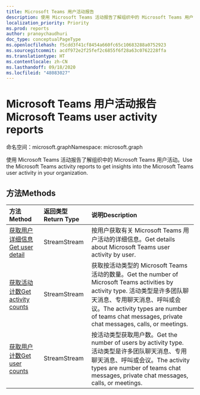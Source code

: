 ```yaml
---
title: Microsoft Teams 用户活动报告
description: 使用 Microsoft Teams 活动报告了解组织中的 Microsoft Teams 用户活动。
localization_priority: Priority
ms.prod: reports
author: pranoychaudhuri
doc_type: conceptualPageType
ms.openlocfilehash: f5cdd3f41cf8454a660fc65c10683288a0752923
ms.sourcegitcommit: acdf972e2f25fef2c6855f6f28a63c0762228ffa
ms.translationtype: HT
ms.contentlocale: zh-CN
ms.lasthandoff: 09/18/2020
ms.locfileid: "48083027"
---
```

# <a name="microsoft-teams-user-activity-reports"></a><span data-ttu-id="b1779-103">Microsoft Teams 用户活动报告</span><span class="sxs-lookup"><span data-stu-id="b1779-103">Microsoft Teams user activity reports</span></span>

<span data-ttu-id="b1779-104">命名空间：microsoft.graph</span><span class="sxs-lookup"><span data-stu-id="b1779-104">Namespace: microsoft.graph</span></span>

<span data-ttu-id="b1779-105">使用 Microsoft Teams 活动报告了解组织中的 Microsoft Teams 用户活动。</span><span class="sxs-lookup"><span data-stu-id="b1779-105">Use the Microsoft Teams activity reports to get insights into the Microsoft Teams user activity in your organization.</span></span>

## <a name="methods"></a><span data-ttu-id="b1779-106">方法</span><span class="sxs-lookup"><span data-stu-id="b1779-106">Methods</span></span>

| <span data-ttu-id="b1779-107">方法</span><span class="sxs-lookup"><span data-stu-id="b1779-107">Method</span></span>                                   | <span data-ttu-id="b1779-108">返回类型</span><span class="sxs-lookup"><span data-stu-id="b1779-108">Return Type</span></span> | <span data-ttu-id="b1779-109">说明</span><span class="sxs-lookup"><span data-stu-id="b1779-109">Description</span></span>                              |
| :--------------------------------------- | :---------- | :--------------------------------------- |
| [<span data-ttu-id="b1779-110">获取用户详细信息</span><span class="sxs-lookup"><span data-stu-id="b1779-110">Get user detail</span></span>](../api/reportroot-getteamsuseractivityuserdetail.md) | <span data-ttu-id="b1779-111">Stream</span><span class="sxs-lookup"><span data-stu-id="b1779-111">Stream</span></span>      | <span data-ttu-id="b1779-112">按用户获取有关 Microsoft Teams 用户活动的详细信息。</span><span class="sxs-lookup"><span data-stu-id="b1779-112">Get details about Microsoft Teams user activity by user.</span></span> |
| [<span data-ttu-id="b1779-113">获取活动计数</span><span class="sxs-lookup"><span data-stu-id="b1779-113">Get activity counts</span></span>](../api/reportroot-getteamsuseractivitycounts.md) | <span data-ttu-id="b1779-114">Stream</span><span class="sxs-lookup"><span data-stu-id="b1779-114">Stream</span></span>      | <span data-ttu-id="b1779-115">获取按活动类型的 Microsoft Teams 活动的数量。</span><span class="sxs-lookup"><span data-stu-id="b1779-115">Get the number of Microsoft Teams activities by activity type.</span></span> <span data-ttu-id="b1779-116">活动类型是许多团队聊天消息、专用聊天消息、呼叫或会议。</span><span class="sxs-lookup"><span data-stu-id="b1779-116">The activity types are number of teams chat messages, private chat messages, calls, or meetings.</span></span> |
| [<span data-ttu-id="b1779-117">获取用户计数</span><span class="sxs-lookup"><span data-stu-id="b1779-117">Get user counts</span></span>](../api/reportroot-getteamsuseractivityusercounts.md) | <span data-ttu-id="b1779-118">Stream</span><span class="sxs-lookup"><span data-stu-id="b1779-118">Stream</span></span>      | <span data-ttu-id="b1779-119">按活动类型获取用户数。</span><span class="sxs-lookup"><span data-stu-id="b1779-119">Get the number of users by activity type.</span></span> <span data-ttu-id="b1779-120">活动类型是许多团队聊天消息、专用聊天消息、呼叫或会议。</span><span class="sxs-lookup"><span data-stu-id="b1779-120">The activity types are number of teams chat messages, private chat messages, calls, or meetings.</span></span> |

